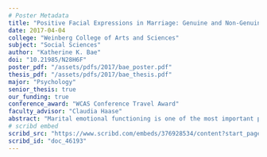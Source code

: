 ```yaml
---
# Poster Metadata
title: "Positive Facial Expressions in Marriage: Genuine and Non-Genuine Smiles as Predictors of Marital Satisfaction"
date: 2017-04-04
college: "Weinberg College of Arts and Sciences"
subject: "Social Sciences"
author: "Katherine K. Bae"
doi: "10.21985/N28H6F"
poster_pdf: "/assets/pdfs/2017/bae_poster.pdf"
thesis_pdf: "/assets/pdfs/2017/bae_thesis.pdf"
major: "Psychology"
senior_thesis: true
our_funding: true
conference_award: "WCAS Conference Travel Award"
faculty_advisor: "Claudia Haase"
abstract: "Marital emotional functioning is one of the most important predictors of marital outcomes (e.g., marital satisfaction), which in turn has important consequences for well­being and health factors for both spouses and their children. Thus far, negative emotions (e.g., anger) have been the central focus in distinguishing dissatisfied from satisfied couples (i.e., low and high marital satisfaction). In sharp contrast, positive emotions have rarely been the target of empirical marital research, notwithstanding the sizeable body of research garnered showing a myriad of cognitive, social, psychological, and physical benefits positive emotions hold for individuals (i.e., broadenand­build theory of positive emotions). Thus, the present study examined a potentially important aspect of marital emotional functioning: the experience of positive emotion via displays of positive facial expression (i.e., genuine and nongenuine smiles), and associations with marital satisfaction. Marital satisfaction was expected to be positively associated with the display of genuine smiles, but not the display of nongenuine smiles. In a sample of 66 married spouses (33 couples), participants’ facial expressions were videotaped during pleasant and conflict conversations. Smiles were coded as either genuine or non­genuine based on the Facial Action Coding System on a second­by­second coding basis for the first three minutes of both conversations (interrater agreement: k= .93­1). Marital satisfaction was measured using the Marital Adjustment Test questionnaire (15 items; a= .8). Results showed that there was no association between the frequency of both genuine (inconsistent with hypothesis) and nongenuine (consistent with hypothesis) smiles and marital satisfaction. Follow­up exploratory analyses showed a positive association between the frequency of genuine smiles and positive emotional experiences (i.e., amusement) during both conversations, consistent with previous findings of a positive association between genuine smiles and emotional well­being. Limitations (e.g., small sample size), implications, and future directions are discussed."
# scribd embed
scribd_src: "https://www.scribd.com/embeds/376928534/content?start_page=1&view_mode=scroll&access_key=key-kJvAntp2xA21Ny48hcNU&show_recommendations=true"
scribd_id: "doc_46193"
---
```


